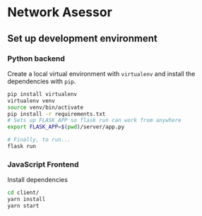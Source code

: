 # Network Asessor

## Set up development environment


### Python backend

Create a local virtual environment with `virtualenv` and install the dependencies with `pip`.
```sh
pip install virtualenv
virtualenv venv
source venv/bin/activate
pip install -r requirements.txt
# Sets up FLASK_APP so flask run can work from anywhere
export FLASK_APP=$(pwd)/server/app.py

# Finally, to run...
flask run
```

### JavaScript Frontend

Install dependencies

```sh
cd client/
yarn install
yarn start
```
